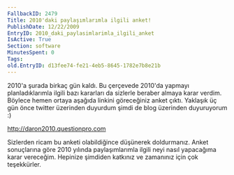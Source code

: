 ```yaml
---
FallbackID: 2479
Title: 2010'daki paylaşımlarımla ilgili anket!
PublishDate: 12/22/2009
EntryID: 2010_daki_paylasimlarimla_ilgili_anket
IsActive: True
Section: software
MinutesSpent: 0
Tags: 
old.EntryID: d13fee74-fe21-4eb5-8645-1782e7b8e21b
---
```

2010'a şurada birkaç gün kaldı. Bu çerçevede 2010'da yapmayı
planladıklarımla ilgili bazı kararları da sizlerle beraber almaya karar
verdim. Böylece hemen ortaya aşağıda linkini göreceğiniz anket çıktı.
Yaklaşık üç gün önce twitter üzerinden duyurdum şimdi de blog üzerinden
duyuruyorum :)

<http://daron2010.questionpro.com>

Sizlerden ricam bu anketi olabildiğince düşünerek doldurmanız. Anket
sonuçlarına göre 2010 yılında paylaşımlarımla ilgili neyi nasıl
yapacağıma karar vereceğim. Hepinize şimdiden katkınız ve zamanınız için
çok teşekkürler.


